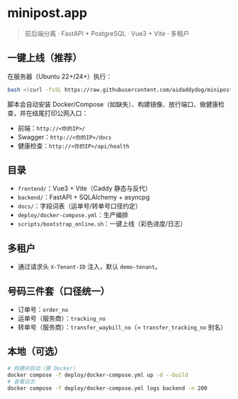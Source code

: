 # minipost.app

> 前后端分离 · FastAPI + PostgreSQL · Vue3 + Vite · 多租户 

## 一键上线（推荐）
在服务器（Ubuntu 22+/24+）执行：
```bash
bash <(curl -fsSL https://raw.githubusercontent.com/aidaddydog/minipost/main/scripts/bootstrap_online.sh)
```
脚本会自动安装 Docker/Compose（如缺失）、构建镜像、放行端口、做健康检查，并在结尾打印公网入口：
- 前端：`http://<你的IP>/`
- Swagger：`http://<你的IP>/docs`
- 健康检查：`http://<你的IP>/api/health`

## 目录
- `frontend/`：Vue3 + Vite（Caddy 静态与反代）
- `backend/`：FastAPI + SQLAlchemy + asyncpg
- `docs/`：字段词表（运单号/转单号口径约定）
- `deploy/docker-compose.yml`：生产编排
- `scripts/bootstrap_online.sh`：一键上线（彩色进度/日志）

## 多租户
- 通过请求头 `X-Tenant-ID` 注入，默认 `demo-tenant`。

## 号码三件套（口径统一）
- 订单号：`order_no`
- 运单号（服务商）：`tracking_no`
- 转单号（服务商）：`transfer_waybill_no`（= `transfer_tracking_no` 别名）

## 本地（可选）
```bash
# 构建并启动（需 Docker）
docker compose -f deploy/docker-compose.yml up -d --build
# 查看日志
docker compose -f deploy/docker-compose.yml logs backend -n 200
```
